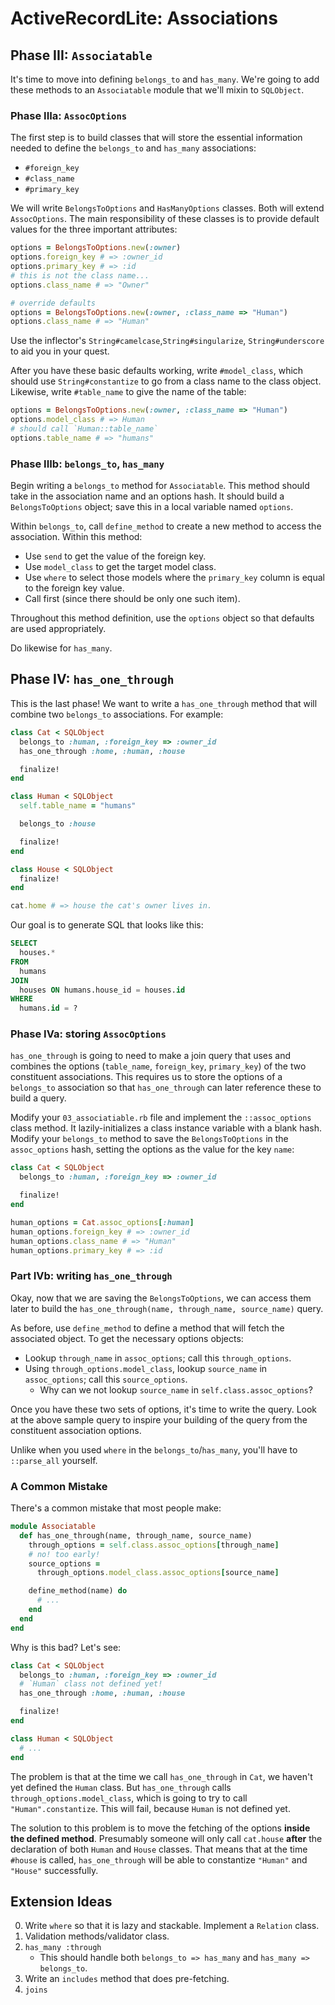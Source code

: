 # ActiveRecordLite: Associations

## Phase III: `Associatable`

It's time to move into defining `belongs_to` and `has_many`. We're
going to add these methods to an `Associatable` module that we'll
mixin to `SQLObject`.

### Phase IIIa: `AssocOptions`

The first step is to build classes that will store the essential
information needed to define the `belongs_to` and `has_many`
associations:

* `#foreign_key`
* `#class_name`
* `#primary_key`

We will write `BelongsToOptions` and `HasManyOptions` classes. Both
will extend `AssocOptions`. The main responsibility of these classes
is to provide default values for the three important attributes:

```ruby
options = BelongsToOptions.new(:owner)
options.foreign_key # => :owner_id
options.primary_key # => :id
# this is not the class name...
options.class_name # => "Owner"

# override defaults
options = BelongsToOptions.new(:owner, :class_name => "Human")
options.class_name # => "Human"
```

Use the inflector's `String#camelcase`,`String#singularize`,
`String#underscore` to aid you in your quest.

After you have these basic defaults working, write `#model_class`,
which should use `String#constantize` to go from a class name to the
class object. Likewise, write `#table_name` to give the name of the
table:

```ruby
options = BelongsToOptions.new(:owner, :class_name => "Human")
options.model_class # => Human
# should call `Human::table_name`
options.table_name # => "humans"
```

### Phase IIIb: `belongs_to`, `has_many`

Begin writing a `belongs_to` method for `Associatable`. This method
should take in the association name and an options hash. It should
build a `BelongsToOptions` object; save this in a local variable named
`options`.

Within `belongs_to`, call `define_method` to create a new method to
access the association. Within this method:

* Use `send` to get the value of the foreign key.
* Use `model_class` to get the target model class.
* Use `where` to select those models where the `primary_key` column is
  equal to the foreign key value.
* Call first (since there should be only one such item).

Throughout this method definition, use the `options` object so that
defaults are used appropriately.

Do likewise for `has_many`.

## Phase IV: `has_one_through`

This is the last phase! We want to write a `has_one_through` method
that will combine two `belongs_to` associations. For example:

```ruby
class Cat < SQLObject
  belongs_to :human, :foreign_key => :owner_id
  has_one_through :home, :human, :house

  finalize!
end

class Human < SQLObject
  self.table_name = "humans"

  belongs_to :house

  finalize!
end

class House < SQLObject
  finalize!
end

cat.home # => house the cat's owner lives in.
```

Our goal is to generate SQL that looks like this:

```sql
SELECT
  houses.*
FROM
  humans
JOIN
  houses ON humans.house_id = houses.id
WHERE
  humans.id = ?
```

### Phase IVa: storing `AssocOptions`

`has_one_through` is going to need to make a join query that uses and
combines the options (`table_name`, `foreign_key`, `primary_key`) of
the two constituent associations. This requires us to store the
options of a `belongs_to` association so that `has_one_through` can
later reference these to build a query.

Modify your `03_associatiable.rb` file and implement the
`::assoc_options` class method. It lazily-initializes a class instance
variable with a blank hash. Modify your `belongs_to` method to save
the `BelongsToOptions` in the `assoc_options` hash, setting the
options as the value for the key `name`:

```ruby
class Cat < SQLObject
  belongs_to :human, :foreign_key => :owner_id

  finalize!
end

human_options = Cat.assoc_options[:human]
human_options.foreign_key # => :owner_id
human_options.class_name # => "Human"
human_options.primary_key # => :id
```

### Part IVb: writing `has_one_through`

Okay, now that we are saving the `BelongsToOptions`, we can access
them later to build the `has_one_through(name, through_name,
source_name)` query.

As before, use `define_method` to define a method that will fetch the
associated object. To get the necessary options objects:

* Lookup `through_name` in `assoc_options`; call this
  `through_options`.
* Using `through_options.model_class`, lookup `source_name` in
  `assoc_options`; call this `source_options`.
    * Why can we not lookup `source_name` in
      `self.class.assoc_options`?

Once you have these two sets of options, it's time to write the
query. Look at the above sample query to inspire your building of the
query from the constituent association options.

Unlike when you used `where` in the `belongs_to`/`has_many`, you'll
have to `::parse_all` yourself.

### A Common Mistake

There's a common mistake that most people make:

```ruby
module Associatable
  def has_one_through(name, through_name, source_name)
    through_options = self.class.assoc_options[through_name]
    # no! too early!
    source_options =
      through_options.model_class.assoc_options[source_name]

    define_method(name) do
      # ...
    end
  end
end
```

Why is this bad? Let's see:

```ruby
class Cat < SQLObject
  belongs_to :human, :foreign_key => :owner_id
  # `Human` class not defined yet!
  has_one_through :home, :human, :house

  finalize!
end

class Human < SQLObject
  # ...
end
```

The problem is that at the time we call `has_one_through` in `Cat`, we
haven't yet defined the `Human` class. But `has_one_through` calls
`through_options.model_class`, which is going to try to call
`"Human".constantize`. This will fail, because `Human` is not defined
yet.

The solution to this problem is to move the fetching of the options
**inside the defined method**. Presumably someone will only call
`cat.house` **after** the declaration of both `Human` and `House`
classes. That means that at the time `#house` is called,
`has_one_through` will be able to constantize `"Human"` and `"House"`
successfully.

## Extension Ideas

0. Write `where` so that it is lazy and stackable. Implement a
  `Relation` class.
0. Validation methods/validator class.
0. `has_many :through`
    * This should handle both `belongs_to => has_many` and `has_many
      => belongs_to`.
0. Write an `includes` method that does pre-fetching.
0. `joins`
